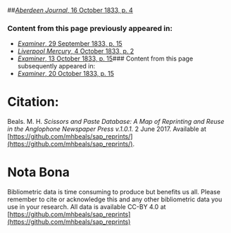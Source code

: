 ##[*Aberdeen Journal*, 16 October 1833, p. 4](https://mhbeals.github.io/sap_html/Aberdeen-Journal/Aberdeen-Journal-16-October-1833-p-4)

### Content from this page previously appeared in:
+ [*Examiner*, 29 September 1833, p. 15](https://mhbeals.github.io/sap_html/Examiner/Examiner-29-September-1833-p-15)
+ [*Liverpool Mercury*, 4 October 1833, p. 2](https://mhbeals.github.io/sap_html/Liverpool-Mercury/Liverpool-Mercury-4-October-1833-p-2)
+ [*Examiner*, 13 October 1833, p. 15](https://mhbeals.github.io/sap_html/Examiner/Examiner-13-October-1833-p-15)### Content from this page subsequently appeared in:
+ [*Examiner*, 20 October 1833, p. 15](https://mhbeals.github.io/sap_html/Examiner/Examiner-20-October-1833-p-15)
                    
# Citation: 

Beals. M. H. *Scissors and Paste Database: A Map of Reprinting and Reuse in the Anglophone Newspaper Press v.1.0.1.* 2 June 2017. Available at [https://github.com/mhbeals/sap_reprints/](https://github.com/mhbeals/sap_reprints/). 
                    
# Nota Bona

Bibliometric data is time consuming to produce but benefits us all. Please remember to cite or acknowledge this and any other bibliometric data you use in your research. All data is available CC-BY 4.0 at [https://github.com/mhbeals/sap_reprints](https://github.com/mhbeals/sap_reprints)